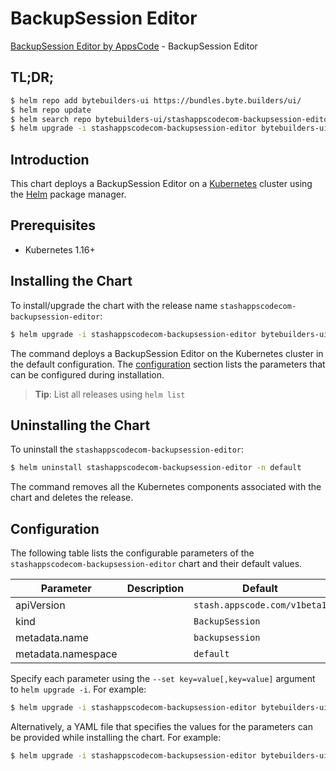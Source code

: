 # BackupSession Editor

[BackupSession Editor by AppsCode](https://byte.builders) - BackupSession Editor

## TL;DR;

```bash
$ helm repo add bytebuilders-ui https://bundles.byte.builders/ui/
$ helm repo update
$ helm search repo bytebuilders-ui/stashappscodecom-backupsession-editor --version=v0.4.7
$ helm upgrade -i stashappscodecom-backupsession-editor bytebuilders-ui/stashappscodecom-backupsession-editor -n default --create-namespace --version=v0.4.7
```

## Introduction

This chart deploys a BackupSession Editor on a [Kubernetes](http://kubernetes.io) cluster using the [Helm](https://helm.sh) package manager.

## Prerequisites

- Kubernetes 1.16+

## Installing the Chart

To install/upgrade the chart with the release name `stashappscodecom-backupsession-editor`:

```bash
$ helm upgrade -i stashappscodecom-backupsession-editor bytebuilders-ui/stashappscodecom-backupsession-editor -n default --create-namespace --version=v0.4.7
```

The command deploys a BackupSession Editor on the Kubernetes cluster in the default configuration. The [configuration](#configuration) section lists the parameters that can be configured during installation.

> **Tip**: List all releases using `helm list`

## Uninstalling the Chart

To uninstall the `stashappscodecom-backupsession-editor`:

```bash
$ helm uninstall stashappscodecom-backupsession-editor -n default
```

The command removes all the Kubernetes components associated with the chart and deletes the release.

## Configuration

The following table lists the configurable parameters of the `stashappscodecom-backupsession-editor` chart and their default values.

|     Parameter      | Description |                 Default                 |
|--------------------|-------------|-----------------------------------------|
| apiVersion         |             | <code>stash.appscode.com/v1beta1</code> |
| kind               |             | <code>BackupSession</code>              |
| metadata.name      |             | <code>backupsession</code>              |
| metadata.namespace |             | <code>default</code>                    |


Specify each parameter using the `--set key=value[,key=value]` argument to `helm upgrade -i`. For example:

```bash
$ helm upgrade -i stashappscodecom-backupsession-editor bytebuilders-ui/stashappscodecom-backupsession-editor -n default --create-namespace --version=v0.4.7 --set apiVersion=stash.appscode.com/v1beta1
```

Alternatively, a YAML file that specifies the values for the parameters can be provided while
installing the chart. For example:

```bash
$ helm upgrade -i stashappscodecom-backupsession-editor bytebuilders-ui/stashappscodecom-backupsession-editor -n default --create-namespace --version=v0.4.7 --values values.yaml
```
